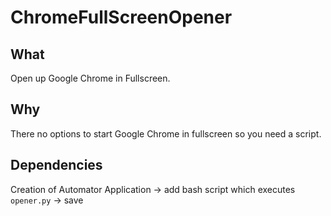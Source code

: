# ChromeFullScreenOpener

## What 

Open up Google Chrome in Fullscreen.

## Why

There no options to start Google Chrome in fullscreen so you need a script.

## Dependencies

Creation of Automator Application -> add bash script which executes `opener.py` -> save